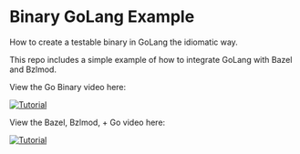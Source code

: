 # Binary GoLang Example

How to create a testable binary in GoLang the idiomatic way.

This repo includes a simple example of how to integrate GoLang with Bazel and Bzlmod.

View the Go Binary video here:

[![Tutorial](https://img.youtube.com/vi/3tuOyAHR0Vo/0.jpg)](https://www.youtube.com/watch?v=3tuOyAHR0Vo)

View the Bazel, Bzlmod, + Go video here:

[![Tutorial](https://img.youtube.com/vi/YiX0NpKL7ag/0.jpg)](https://www.youtube.com/watch?v=YiX0NpKL7ag)
